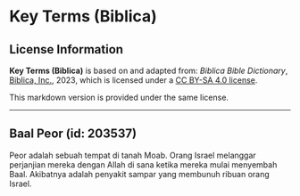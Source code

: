 # Key Terms (Biblica)

## License Information

**Key Terms (Biblica)** is based on and adapted from: _Biblica Bible Dictionary_, [Biblica, Inc.](https://www.biblica.com/), 2023, which is licensed under a [CC BY-SA 4.0 license](https://creativecommons.org/licenses/by-sa/4.0/legalcode.en).

This markdown version is provided under the same license.



--------------------------------

## Baal Peor (id: 203537)

Peor adalah sebuah tempat di tanah Moab. Orang Israel melanggar perjanjian mereka dengan Allah di sana ketika mereka mulai menyembah Baal. Akibatnya adalah penyakit sampar yang membunuh ribuan orang Israel.


